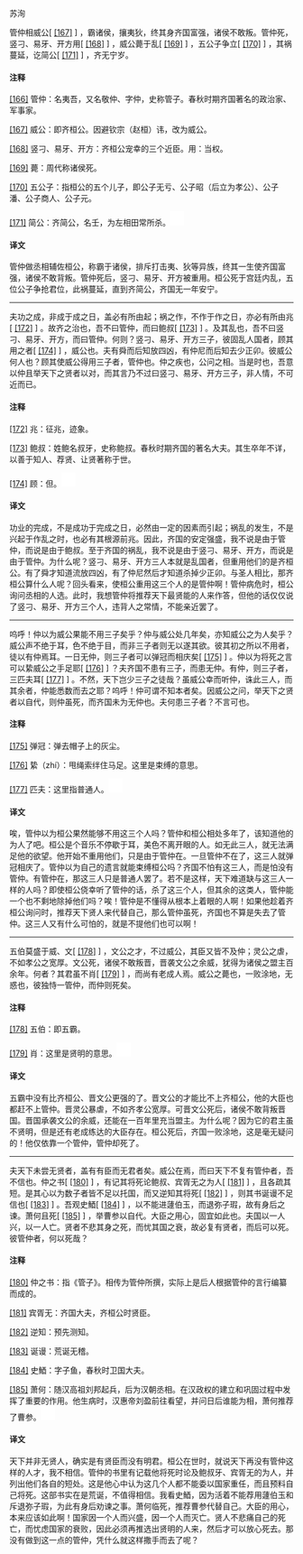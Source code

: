 
苏洵

管仲相威公[
[\[167\]](#note_167)
]
，霸诸侯，攘夷狄，终其身齐国富强，诸侯不敢叛。管仲死，竖刁、易牙、开方用[
[\[168\]](#note_168)
] ，威公薨于乱[
[\[169\]](#note_169)
] ，五公子争立[
[\[170\]](#note_170)
] ，其祸蔓延，讫简公[
[\[171\]](#note_171)
] ，齐无宁岁。

#### 注释 

[\[166\]](#noteBack_166)
管仲：名夷吾，又名敬仲、字仲，史称管子。春秋时期齐国著名的政治家、军事家。

[\[167\]](#noteBack_167)
威公：即齐桓公。因避钦宗（赵桓）讳，改为威公。

[\[168\]](#noteBack_168)
竖刁、易牙、开方：齐桓公宠幸的三个近臣。用：当权。

[\[169\]](#noteBack_169)
薨：周代称诸侯死。

[\[170\]](#noteBack_170)
五公子：指桓公的五个儿子，即公子无亏、公子昭（后立为孝公）、公子潘、公子商人、公子元。

[\[171\]](#noteBack_171)
简公：齐简公，名壬，为左相田常所杀。![ft](media/Image00002.jpg)

#### 译文 

管仲做丞相辅佐桓公，称霸于诸侯，排斥打击夷、狄等异族，终其一生使齐国富强，诸侯不敢背叛。管仲死后，竖刁、易牙、开方被重用。桓公死于宫廷内乱，五位公子争抢君位，此祸蔓延，直到齐简公，齐国无一年安宁。

------------------------------------------------------------------------

夫功之成，非成于成之日，盖必有所由起；祸之作，不作于作之日，亦必有所由兆[
[\[172\]](#note_172)
] 。故齐之治也，吾不曰管仲，而曰鲍叔[
[\[173\]](#note_173)
]
。及其乱也，吾不曰竖刁、易牙、开方，而曰管仲。何则？竖刁、易牙、开方三子，彼固乱人国者，顾其用之者[
[\[174\]](#note_174)
]
，威公也。夫有舜而后知放四凶，有仲尼而后知去少正卯。彼威公何人也？顾其使威公得用三子者，管仲也。仲之疾也，公问之相。当是时也，吾意以仲且举天下之贤者以对，而其言乃不过曰竖刁、易牙、开方三子，非人情，不可近而已。

#### 注释 

[\[172\]](#noteBack_172)
兆：征兆，迹象。

[\[173\]](#noteBack_173)
鲍叔：姓鲍名叔牙，史称鲍叔。春秋时期齐国的著名大夫。其生卒年不详，以善于知人、荐贤、让贤著称于世。

[\[174\]](#noteBack_174)
顾：但。![ft](media/Image00002.jpg)

#### 译文 

功业的完成，不是成功于完成之日，必然由一定的因素而引起；祸乱的发生，不是兴起于作乱之时，也必有其根源前兆。因此，齐国的安定强盛，我不说是由于管仲，而说是由于鲍叔。至于齐国的祸乱，我不说是由于竖刁、易牙、开方，而说是由于管仲。为什么呢？竖刁、易牙、开方三人本就是乱国者，但重用他们的是齐桓公。有了舜才知道流放四凶，有了仲尼然后才知道杀掉少正卯。与圣人相比，那齐桓公算什么人呢？回头看来，使桓公重用这三个人的是管仲啊！管仲病危时，桓公询问丞相的人选。此时，我想管仲将推荐天下最贤能的人来作答，但他的话仅仅说了竖刁、易牙、开方三个人，违背人之常情，不能亲近罢了。

------------------------------------------------------------------------

呜呼！仲以为威公果能不用三子矣乎？仲与威公处几年矣，亦知威公之为人矣乎？威公声不绝于耳，色不绝于目，而非三子者则无以遂其欲。彼其初之所以不用者，徒以有仲焉耳。一日无仲，则三子者可以弹冠而相庆矣[
[\[175\]](#note_175)
] 。仲以为将死之言可以絷威公之手足耶[
[\[176\]](#note_176)
] ？夫齐国不患有三子，而患无仲。有仲，则三子者，三匹夫耳[
[\[177\]](#note_177)
]
。不然，天下岂少三子之徒哉？虽威公幸而听仲，诛此三人，而其余者，仲能悉数而去之耶？呜呼！仲可谓不知本者矣。因威公之问，举天下之贤者以自代，则仲虽死，而齐国未为无仲也。夫何患三子者？不言可也。

#### 注释 

[\[175\]](#noteBack_175)
弹冠：弹去帽子上的灰尘。

[\[176\]](#noteBack_176)
絷（zhí）：甩绳索绊住马足。这里是束缚的意思。

[\[177\]](#noteBack_177)
匹夫：这里指普通人。![ft](media/Image00002.jpg)

#### 译文 

唉，管仲以为桓公果然能够不用这三个人吗？管仲和桓公相处多年了，该知道他的为人了吧。桓公是个音乐不停歇于耳，美色不离开眼的人。如无此三人，就无法满足他的欲望。他开始不重用他们，只是由于管仲在。一旦管仲不在了，这三人就弹冠相庆了。管仲以为自己的遗言就能束缚桓公吗？齐国不怕有这三人，而是怕没有管仲。有管仲在，那这三人只是普通人罢了。若不是这样，天下难道缺与这三人一样的人吗？即使桓公侥幸听了管仲的话，杀了这三个人，但其余的这类人，管仲能一个也不剩地除掉他们吗？唉！管仲是不懂得从根本上着眼的人啊！如果他趁着齐桓公询问时，推荐天下贤人来代替自己，那么管仲虽死，齐国也不算是失去了管仲。这三人又有什么可怕的，就是不提他们也可以啊！

------------------------------------------------------------------------

五伯莫盛于威、文[
[\[178\]](#note_178)
]
，文公之才，不过威公，其臣又皆不及仲；灵公之虐，不如孝公之宽厚。文公死，诸侯不敢叛晋，晋袭文公之余威，犹得为诸侯之盟主百余年。何者？其君虽不肖[
[\[179\]](#note_179)
]
，而尚有老成人焉。威公之薨也，一败涂地，无惑也，彼独恃一管仲，而仲则死矣。

#### 注释 

[\[178\]](#noteBack_178)
五伯：即五霸。

[\[179\]](#noteBack_179)
肖：这里是贤明的意思。![ft](media/Image00002.jpg)

#### 译文 

五霸中没有比齐桓公、晋文公更强的了。晋文公的才能比不上齐桓公，他的大臣也都赶不上管仲。晋灵公暴虐，不如齐孝公宽厚。可晋文公死后，诸侯不敢背叛晋国。晋国承袭文公的余威，还能在一百年里充当盟主。为什么呢？因为它的君主虽不贤明，但是还有老成练达的大臣存在。桓公死后，齐国一败涂地，这是毫无疑问的！他仅依靠一个管仲，管仲却死了。

------------------------------------------------------------------------

夫天下未尝无贤者，盖有有臣而无君者矣。威公在焉，而曰天下不复有管仲者，吾不信也。仲之书[
[\[180\]](#note_180)
] ，有记其将死论鲍叔、宾胥无之为人[
[\[181\]](#note_181)
]
，且各疏其短。是其心以为数子者皆不足以托国，而又逆知其将死[
[\[182\]](#note_182)
] ，则其书诞谩不足信也[
[\[183\]](#note_183)
] 。吾观史鯂[
[\[184\]](#note_184)
] ，以不能进蘧伯玉，而退弥子瑕，故有身后之谏。萧何且死[
[\[185\]](#note_185)
]
，举曹参以自代。大臣之用心，固宜如此也。夫国以一人兴，以一人亡。贤者不悲其身之死，而忧其国之衰，故必复有贤者，而后可以死。彼管仲者，何以死哉？

#### 注释 

[\[180\]](#noteBack_180)
仲之书：指《管子》。相传为管仲所撰，实际上是后人根据管仲的言行编纂而成的。

[\[181\]](#noteBack_181)
宾胥无：齐国大夫，齐桓公时贤臣。

[\[182\]](#noteBack_182)
逆知：预先测知。

[\[183\]](#noteBack_183)
诞谩：荒诞无稽。

[\[184\]](#noteBack_184)
史鯂：字子鱼，春秋时卫国大夫。

[\[185\]](#noteBack_185)
萧何：随汉高祖刘邦起兵，后为汉朝丞相。在汉政权的建立和巩固过程中发挥了重要的作用。他生病时，汉惠帝刘盈前往看望，并问日后谁能为相，萧何推荐了曹参。![ft](media/Image00002.jpg)

#### 译文 

天下并非无贤人，确实是有贤臣而没有明君。桓公在世时，就说天下再没有管仲这样的人才，我不相信。管仲的书里有记载他将死时论及鲍叔牙、宾胥无的为人，并列出他们各自的短处。这是他心中认为这几个人都不能委以国家重任，而且预料自己将死。这部书实在是荒诞，不值得相信。我看史鯂，因为活着不能荐用蘧伯玉和斥退弥子瑕，为此有身后劝谏之事。萧何临死，推荐曹参代替自己。大臣的用心，本来应该如此啊！国家因一个人而兴盛，因一个人而灭亡。贤人不悲痛自己的死亡，而忧虑国家的衰败，因此必须再推选出贤明的人来，然后才可以放心死去。那没有做到这一点的管仲，凭什么就这样撒手而去了呢？

